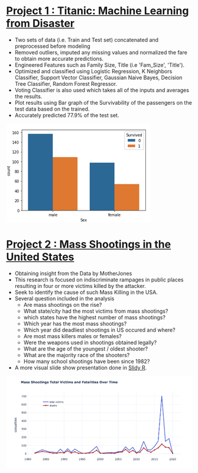 # [Project 1 : Titanic: Machine Learning from Disaster](https://github.com/roywong96/Titanic/blob/main/Titanic.ipynb)

- Two sets of data (i.e. Train and Test set) concatenated and preprocessed before modeling 
- Removed outliers, imputed any missing values and normalized the fare to obtain more accurate predictions.
- Engineered Features such as Family Size, Title (i.e 'Fam_Size', 'Title').
- Optimized and classified using Logistic Regression, K Neighbors Classifier, Support Vector Classifier, Gaussian Naive Bayes, Decision Tree Classifier, Random Forest Regressor.
- Voting Classifier is also used which takes all of the inputs and averages the results.
- Plot results using Bar graph of the Survivability of the passengers on the test data based on the trained.
- Accurately predicted 77.9% of the test set.

![](Images/New_Survival.png)


# [Project 2 : Mass Shootings in the United States](https://github.com/roywong96/Shooting_Analysis/blob/main/ShootingAnalysis.ipynb)

- Obtaining insight from the Data by MotherJones 
- This research is focused on indiscriminate rampages in public places resulting in four or more victims killed by the attacker.
- Seek to identify the cause of such Mass Killing in the USA.
- Several question included in the analysis
    - Are mass shootings on the rise?
    - What state/city had the most victims from mass shootings?
    - which states have the highest number of mass shootings?
    - Which year has the most mass shootings?
    - Which year did deadliest shootings in US occured and where?
    - Are most mass killers males or females?
    - Were the weapons used in shootings obtained legally?
    - What are the age of the youngest / oldest shooter?
    - What are the majority race of the shooters?
    - How many school shootings have been since 1982?
- A more visual slide show presentation done in [Slidy R](https://rpubs.com/roywong96/684364).

![](Images/Casualties.png)


